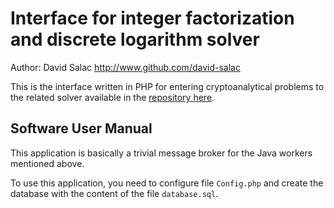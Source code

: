 # Interface for integer factorization and discrete logarithm solver
Author: David Salac <http://www.github.com/david-salac>

This is the interface written in PHP for entering cryptoanalytical problems
to the related solver available in the 
[repository here](https://github.com/david-salac/IntegerFactorizationAndDiscreteLogarithm).

## Software User Manual
This application is basically a trivial message broker for the Java workers mentioned
above.

To use this application, you need to configure file `Config.php` and create the database
with the content of the file `database.sql`.
